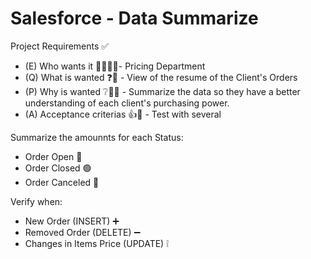 # Salesforce - Data Summarize

Project Requirements ✅
  - (E) Who wants it 🙋‍♀️🙋‍♂️- Pricing Department
  - (Q) What is wanted ❓🎯 - View of the resume of the Client's Orders
  - (P) Why is wanted ❔🤷‍♀️ - Summarize the data so they have a better understanding of each client's purchasing power.
  - (A) Acceptance criterias 👍👊 - Test with several 

Summarize the amounnts for each Status:
- Order Open 🔘
- Order Closed 🟢
- Order Canceled 🔴

Verify when:
- New Order (INSERT) ➕
- Removed Order (DELETE) ➖
- Changes in Items Price (UPDATE) ❕
